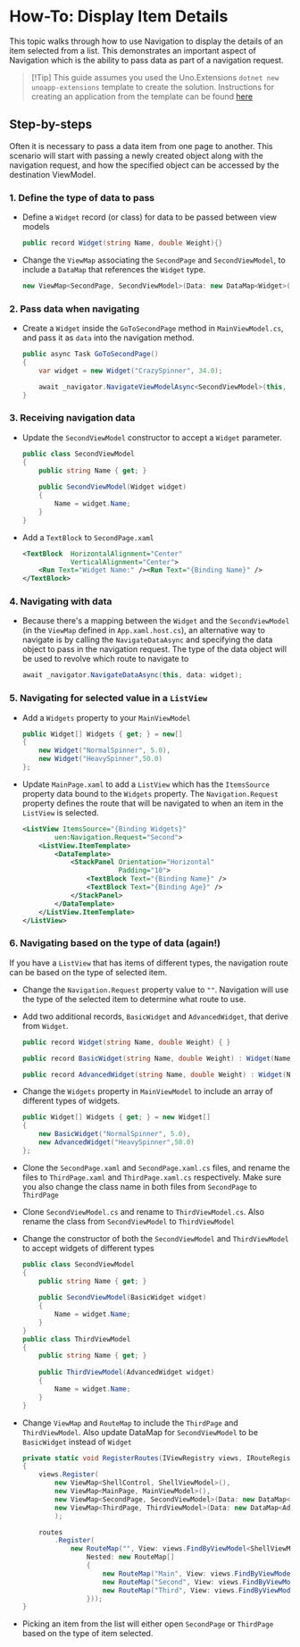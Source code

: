 # How-To: Display Item Details

This topic walks through how to use Navigation to display the details of an item selected from a list. This demonstrates an important aspect of Navigation which is the ability to pass data as part of a navigation request.

> [!Tip] This guide assumes you used the Uno.Extensions `dotnet new unoapp-extensions` template to create the solution. Instructions for creating an application from the template can be found [here](../Extensions/GettingStarted/UsingUnoExtensions.md)

## Step-by-steps

Often it is necessary to pass a data item from one page to another. This scenario will start with passing a newly created object along with the navigation request, and how the specified object can be accessed by the destination ViewModel. 

### 1. Define the type of data to pass
- Define a `Widget` record (or class) for data to be passed between view models

    ```csharp
    public record Widget(string Name, double Weight){}
    ```

- Change the `ViewMap` associating the `SecondPage` and `SecondViewModel`, to include a `DataMap` that references the `Widget` type. 

    ```csharp
    new ViewMap<SecondPage, SecondViewModel>(Data: new DataMap<Widget>())
    ```

### 2. Pass data when navigating
- Create a `Widget` inside the `GoToSecondPage` method in `MainViewModel.cs`, and pass it as `data` into the navigation method.
       
    ```csharp
    public async Task GoToSecondPage()
    {
    	var widget = new Widget("CrazySpinner", 34.0);
    
    	await _navigator.NavigateViewModelAsync<SecondViewModel>(this, data: widget);
    }
    ```

### 3. Receiving navigation data
- Update the `SecondViewModel` constructor to accept a `Widget` parameter.

    ```csharp
    public class SecondViewModel
    {
        public string Name { get; }
        
        public SecondViewModel(Widget widget)
    	{
            Name = widget.Name; 
    	}
    }
    ```

- Add a `TextBlock` to `SecondPage.xaml`
    ```xml
    <TextBlock  HorizontalAlignment="Center"
                VerticalAlignment="Center">
        <Run Text="Widget Name:" /><Run Text="{Binding Name}" />
    </TextBlock>
    ```          
     
### 4. Navigating with data            
- Because there's a mapping between the `Widget` and the `SecondViewModel` (in the `ViewMap` defined in `App.xaml.host.cs`), an alternative way to navigate is by calling the `NavigateDataAsync` and specifying the data object to pass in the navigation request. The type of the data object will be used to revolve which route to navigate to

    ```csharp
    await _navigator.NavigateDataAsync(this, data: widget);
    ```

### 5. Navigating for selected value in a `ListView`
- Add a `Widgets` property to your `MainViewModel`

    ```csharp
    public Widget[] Widgets { get; } = new[]
    {
        new Widget("NormalSpinner", 5.0),
        new Widget("HeavySpinner",50.0)
    };
    ```

- Update `MainPage.xaml` to add a `ListView` which has the `ItemsSource` property data bound to the `Widgets` property. The `Navigation.Request` property defines the route that will be navigated to when an item in the `ListView` is selected. 

    ```xml
    <ListView ItemsSource="{Binding Widgets}"
            uen:Navigation.Request="Second">
        <ListView.ItemTemplate>
            <DataTemplate>
                <StackPanel Orientation="Horizontal"
                            Padding="10">
                    <TextBlock Text="{Binding Name}" />
                    <TextBlock Text="{Binding Age}" />
                </StackPanel>
            </DataTemplate>
        </ListView.ItemTemplate>
    </ListView>
    ```

### 6. Navigating based on the type of data (again!)
 
If you have a `ListView` that has items of different types, the navigation route can be based on the type of selected item. 

- Change the `Navigation.Request` property value to `""`. Navigation will use the type of the selected item to determine what route to use. 

- Add two additional records, `BasicWidget` and `AdvancedWidget`, that derive from `Widget`. 

    ```csharp
    public record Widget(string Name, double Weight) { }
    
    public record BasicWidget(string Name, double Weight) : Widget(Name, Weight) { }
    
    public record AdvancedWidget(string Name, double Weight) : Widget(Name, Weight) { }
    ```
- Change the `Widgets` property in `MainViewModel` to include an array of different types of widgets.

    ```csharp
    public Widget[] Widgets { get; } = new Widget[]
    {
        new BasicWidget("NormalSpinner", 5.0),
        new AdvancedWidget("HeavySpinner",50.0)
    };
    ```

- Clone the `SecondPage.xaml` and `SecondPage.xaml.cs` files, and rename the files to `ThirdPage.xaml` and `ThirdPage.xaml.cs` respectively. Make sure you also change the class name in both files from `SecondPage` to `ThirdPage`
- Clone `SecondViewModel.cs` and rename to `ThirdViewModel.cs`. Also rename the class from `SecondViewModel` to `ThirdViewModel`
- Change the constructor of both the `SecondViewModel` and `ThirdViewModel` to accept widgets of different types
    ```csharp
    public class SecondViewModel
    {
        public string Name { get; }
        
        public SecondViewModel(BasicWidget widget)
    	{
            Name = widget.Name; 
    	}
    }
    public class ThirdViewModel
    {
        public string Name { get; }
        
        public ThirdViewModel(AdvancedWidget widget)
    	{
            Name = widget.Name; 
    	}
    }
    ```

- Change `ViewMap` and `RouteMap` to include the `ThirdPage` and `ThirdViewModel`. Also update DataMap for `SecondViewModel` to be `BasicWidget` instead of `Widget`

    ```csharp
    private static void RegisterRoutes(IViewRegistry views, IRouteRegistry routes)
    {
        views.Register(
            new ViewMap<ShellControl, ShellViewModel>(),
            new ViewMap<MainPage, MainViewModel>(),
            new ViewMap<SecondPage, SecondViewModel>(Data: new DataMap<BasicWidget>()),
            new ViewMap<ThirdPage, ThirdViewModel>(Data: new DataMap<AdvancedWidget>())
            );
    
        routes
            .Register(
                new RouteMap("", View: views.FindByViewModel<ShellViewModel>(),
                    Nested: new RouteMap[]
                    {
                        new RouteMap("Main", View: views.FindByViewModel<MainViewModel>()),
                        new RouteMap("Second", View: views.FindByViewModel<SecondViewModel>()),
                        new RouteMap("Third", View: views.FindByViewModel<ThirdViewModel>()),
                    }));
    }
    ```

- Picking an item from the list will either open `SecondPage` or `ThirdPage` based on the type of item selected.




